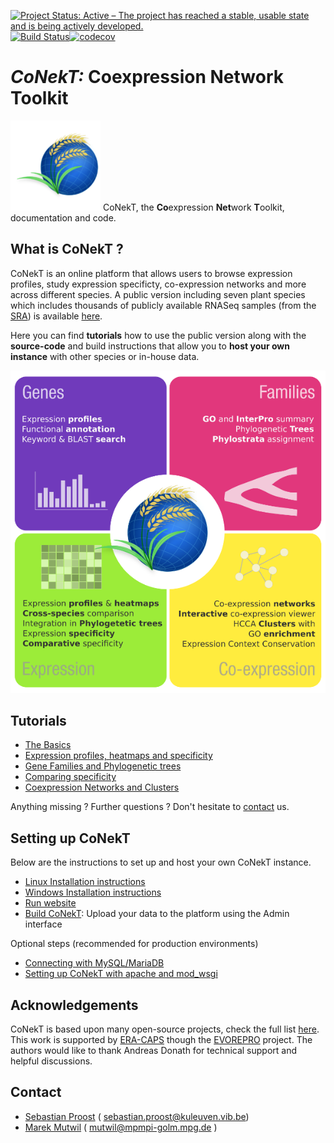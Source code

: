 [![Project Status: Active – The project has reached a stable, usable state and is being actively developed.](https://www.repostatus.org/badges/latest/active.svg)](https://www.repostatus.org/#active)
[![Build Status](https://travis-ci.com/sepro/CoNekT.svg?token=vdYZsosSa4u8pvrap4yc&branch=master)](https://travis-ci.com/sepro/CoNekT)[![codecov](https://codecov.io/gh/sepro/CoNekT/branch/master/graph/badge.svg?token=7AtQXvFWcJ)](https://codecov.io/gh/sepro/CoNekT)

# *CoNekT:* Coexpression Network Toolkit

![conekt logo](docs/images/icon-144x144.png "Conekt Logo") CoNekT, the **Co**expression **Net**work **T**oolkit, 
documentation and code. 

What is CoNekT ?
----------------

CoNekT is an online platform that allows users to browse expression profiles, study expression specificty, co-expression
networks and more across different species. A public version including seven plant species which includes thousands of 
publicly available RNASeq samples (from the [SRA](https://www.ncbi.nlm.nih.gov/sra)) is available 
[here](http://conekt.mpimp-golm.mpg.de/pub/).

Here you can find **tutorials** how to use the public version along with the **source-code** and build instructions that 
allow you to **host your own instance** with other species or in-house data.

![features_overview](./docs/images/feature_overview.png)

Tutorials
---------

  * [The Basics](docs/tutorials/001_basics.md)
  * [Expression profiles, heatmaps and specificity](docs/tutorials/002_expression_profiles.md)
  * [Gene Families and Phylogenetic trees](docs/tutorials/003_gene_families_trees.md)
  * [Comparing specificity](docs/tutorials/004_compare_specificity.md)
  * [Coexpression Networks and Clusters](docs/tutorials/005_coexpression_networks_clusters.md)
  
  
Anything missing ? Further questions ? Don't hesitate to [contact](mailto:sebastian.proost@gmail.com) us.

Setting up CoNekT
-----------------
Below are the instructions to set up and host your own CoNekT instance.

  * [Linux Installation instructions](docs/install_linux.md)
  * [Windows Installation instructions](docs/install_windows.md)
  * [Run website](docs/run_website.md)
  * [Build CoNekT](docs/building_conekt.md): Upload your data to the platform using the Admin interface
  
  
Optional steps (recommended for production environments)
  * [Connecting with MySQL/MariaDB](docs/connect_mysql.md)
  * [Setting up CoNekT with apache and mod_wsgi](docs/apache_wsgi.md)



Acknowledgements
----------------

CoNekT is based upon many open-source projects, check the full list [here](docs/acknowledgements.md). This work is 
supported by [ERA-CAPS](http://www.eracaps.org/) though the [EVOREPRO](http://www.evorepro.org/) project. 
The authors would like to thank Andreas Donath for technical support and helpful discussions.


Contact
-------

  * [Sebastian Proost](mailto:sebastian.proost@kuleuven.vib.be) ( sebastian.proost@kuleuven.vib.be)
  * [Marek Mutwil](mailto:mutwil@mpmpi-golm.mpg.de) ( mutwil@mpmpi-golm.mpg.de )


